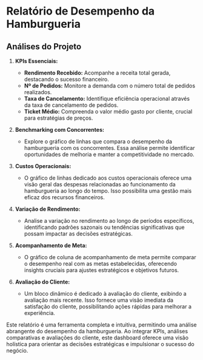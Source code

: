 # Relatório de Desempenho da Hamburgueria

## Análises do Projeto

1. **KPIs Essenciais:**
   - **Rendimento Recebido:** Acompanhe a receita total gerada, destacando o sucesso financeiro.
   - **Nº de Pedidos:** Monitore a demanda com o número total de pedidos realizados.
   - **Taxa de Cancelamento:** Identifique eficiência operacional através da taxa de cancelamento de pedidos.
   - **Ticket Médio:** Compreenda o valor médio gasto por cliente, crucial para estratégias de preços.

2. **Benchmarking com Concorrentes:**
   - Explore o gráfico de linhas que compara o desempenho da hamburgueria com os concorrentes. Essa análise permite identificar oportunidades de melhoria e manter a competitividade no mercado.

3. **Custos Operacionais:**
   - O gráfico de linhas dedicado aos custos operacionais oferece uma visão geral das despesas relacionadas ao funcionamento da hamburgueria ao longo do tempo. Isso possibilita uma gestão mais eficaz dos recursos financeiros.

4. **Variação de Rendimento:**
   - Analise a variação no rendimento ao longo de períodos específicos, identificando padrões sazonais ou tendências significativas que possam impactar as decisões estratégicas.

5. **Acompanhamento de Meta:**
   - O gráfico de coluna de acompanhamento de meta permite comparar o desempenho real com as metas estabelecidas, oferecendo insights cruciais para ajustes estratégicos e objetivos futuros.

6. **Avaliação do Cliente:**
   - Um bloco dinâmico é dedicado à avaliação do cliente, exibindo a avaliação mais recente. Isso fornece uma visão imediata da satisfação do cliente, possibilitando ações rápidas para melhorar a experiência.

Este relatório é uma ferramenta completa e intuitiva, permitindo uma análise abrangente do desempenho da hamburgueria. Ao integrar KPIs, análises comparativas e avaliações do cliente, este dashboard oferece uma visão holística para orientar as decisões estratégicas e impulsionar o sucesso do negócio.
